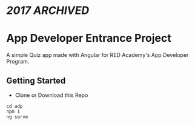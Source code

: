 # _2017 ARCHIVED_

# App Developer Entrance Project

A simple Quiz app made with Angular for RED Academy's App Developer Program.

## Getting Started

- Clone or Download this Repo
```
cd adp
npm i
ng serve
```
